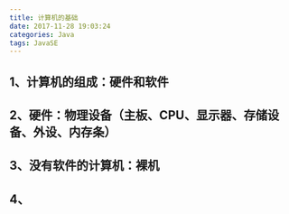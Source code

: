 ```yaml
---
title: 计算机的基础
date: 2017-11-28 19:03:24
categories: Java
tags: JavaSE
---
```

## 1、计算机的组成：硬件和软件
## 2、硬件：物理设备（主板、CPU、显示器、存储设备、外设、内存条）
## 3、没有软件的计算机：裸机
## 4、